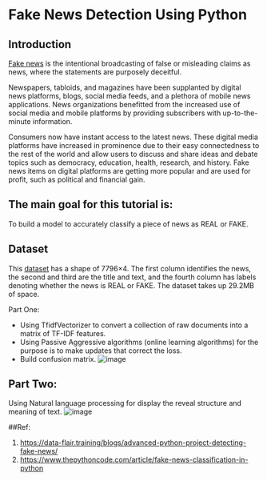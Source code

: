 # Fake News Detection Using Python
## Introduction
[Fake news](https://en.wikipedia.org/wiki/Fake_news) is the intentional broadcasting of false or misleading claims as news, where the statements are purposely deceitful.

Newspapers, tabloids, and magazines have been supplanted by digital news platforms, blogs, social media feeds, and a plethora of mobile news applications. News organizations benefitted from the increased use of social media and mobile platforms by providing subscribers with up-to-the-minute information.

Consumers now have instant access to the latest news. These digital media platforms have increased in prominence due to their easy connectedness to the rest of the world and allow users to discuss and share ideas and debate topics such as democracy, education, health, research, and history. Fake news items on digital platforms are getting more popular and are used for profit, such as political and financial gain.

## The main goal for this tutorial is:

To build a model to accurately classify a piece of news as REAL or FAKE.

## Dataset
This [dataset](https://drive.google.com/file/d/1er9NJTLUA3qnRuyhfzuN0XUsoIC4a-_q/view) has a shape of 7796×4. The first column identifies the news, the second and third are the title and text, and the fourth column has labels denoting whether the news is REAL or FAKE. The dataset takes up 29.2MB of space.

Part One:
- Using TfidfVectorizer to convert a collection of raw documents into a matrix of TF-IDF features.
- Using Passive Aggressive algorithms (online learning algorithms) for the purpose is to make updates that correct the loss.
- Build confusion matrix.
![image]()

## Part Two:
Using Natural language processing for display the reveal structure and meaning of text.
![image]()


##Ref:
1. https://data-flair.training/blogs/advanced-python-project-detecting-fake-news/
2. https://www.thepythoncode.com/article/fake-news-classification-in-python   

